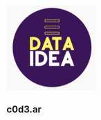 ![Logo.png](https://github.com/cristiandarioortegayubro/dataidea/blob/8ca69fb70c91be16b6d58b04995df773d81eb0ee/imagen/Logo.png)

## c0d3.ar

